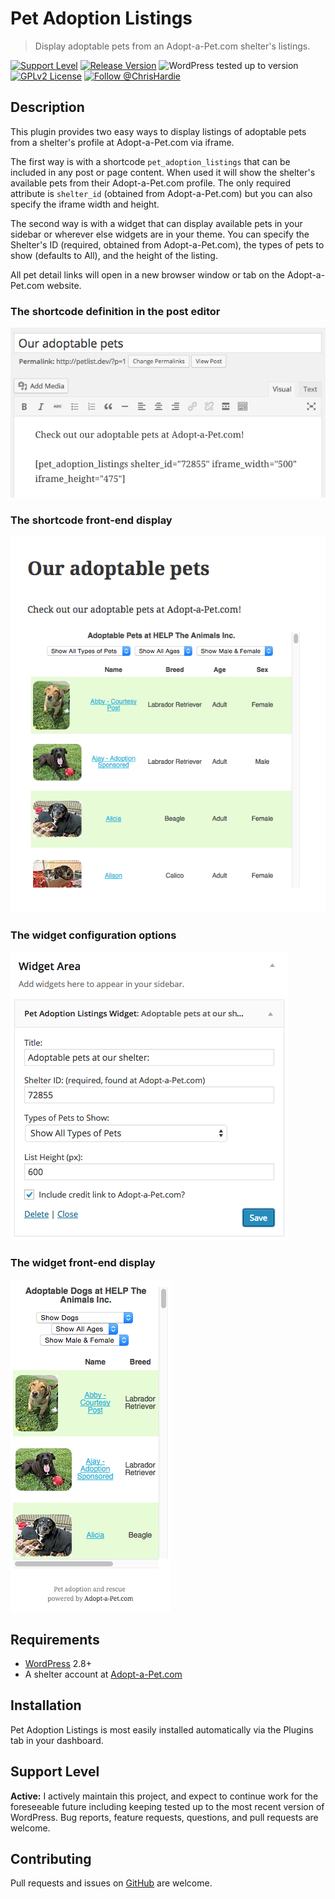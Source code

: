 # Pet Adoption Listings

> Display adoptable pets from an Adopt-a-Pet.com shelter's listings.

[![Support Level](https://img.shields.io/badge/support-active-green.svg)](#support-level) [![Release Version](https://img.shields.io/github/tag/ChrisHardie/pet-adoption-listings.svg?label=release)](https://github.com/ChrisHardie/pet-adoption-listings/releases/latest) ![WordPress tested up to version](https://img.shields.io/wordpress/plugin/tested/pet-adoption-listings) [![GPLv2 License](https://img.shields.io/github/license/ChrisHardie/pet-adoption-listings.svg)](https://github.com/ChrisHardie/pet-adoption-listings/blob/master/LICENSE) [![Follow @ChrisHardie](https://img.shields.io/mastodon/follow/000337759)](https://mastodon.social/@ChrisHardie)

## Description

This plugin provides two easy ways to display listings of adoptable pets from a shelter's profile at Adopt-a-Pet.com via iframe.

The first way is with a shortcode `pet_adoption_listings` that can be included in any post or page content. When used it will show the shelter's available pets from their Adopt-a-Pet.com profile. The only required attribute is `shelter_id` (obtained from Adopt-a-Pet.com) but you can also specify the iframe width and height.

The second way is with a widget that can display available pets in your sidebar or wherever else widgets are in your theme. You can specify the Shelter's ID (required, obtained from Adopt-a-Pet.com), the types of pets to show (defaults to All), and the height of the listing.

All pet detail links will open in a new browser window or tab on the Adopt-a-Pet.com website.

### The shortcode definition in the post editor

![The shortcode definition in the post editor](.wordpress-org/screenshot-1.png)

### The shortcode front-end display

![The shortcode front-end display](.wordpress-org/screenshot-2.png)

### The widget configuration options

![The widget configuration options](.wordpress-org/screenshot-3.png)

### The widget front-end display

![The widget front-end display](.wordpress-org/screenshot-4.png)


## Requirements

* [WordPress](http://wordpress.org) 2.8+
* A shelter account at [Adopt-a-Pet.com](https://www.adoptapet.com/shelter/)

## Installation

Pet Adoption Listings is most easily installed automatically via the Plugins tab in your dashboard.

## Support Level

**Active:** I actively maintain this project, and expect to continue work for the foreseeable future including keeping tested up to the most recent version of WordPress.  Bug reports, feature requests, questions, and pull requests are welcome.

## Contributing

Pull requests and issues on [GitHub](https://github.com/ChrisHardie/pet-adoption-listings) are welcome.
